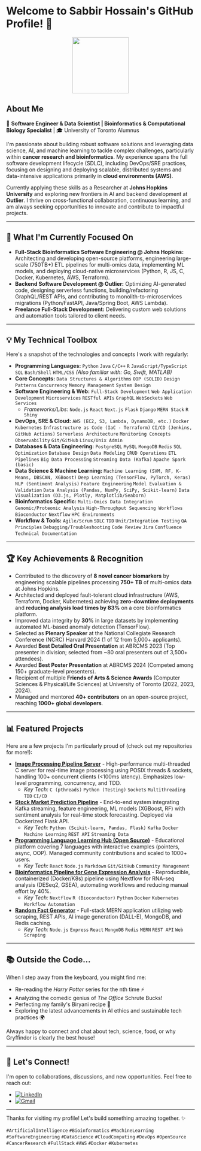 # Welcome to Sabbir Hossain's GitHub Profile! 👋

<p align="center">
  <img src="https://media.giphy.com/media/v1.Y2lkPTc5MGI3NjExcjQ1azZqNnBkNnM5M2M5cTJvcTV1Zno1bmk5enY2a3hpZ3d0bjlxYSZlcD12MV9pbnRlcm5hbF9naWZfYnlfaWQmY3Q9Zw/RbDKaczqWovIUGyKAg/giphy.gif" width="150">
</p>

## About Me

🔬 **Software Engineer & Data Scientist | Bioinformatics & Computational Biology Specialist** | 🎓 University of Toronto Alumnus

I'm passionate about building robust software solutions and leveraging data science, AI, and machine learning to tackle complex challenges, particularly within **cancer research and bioinformatics**. My experience spans the full software development lifecycle (SDLC), including DevOps/SRE practices, focusing on designing and deploying scalable, distributed systems and data-intensive applications primarily in **cloud environments (AWS)**.

Currently applying these skills as a Researcher at **Johns Hopkins University** and exploring new frontiers in AI and backend development at **Outlier**. I thrive on cross-functional collaboration, continuous learning, and am always seeking opportunities to innovate and contribute to impactful projects.

---

## 🚀 What I'm Currently Focused On

*   **Full-Stack Bioinformatics Software Engineering @ Johns Hopkins:** Architecting and developing open-source platforms, engineering large-scale (750TB+) ETL pipelines for multi-omics data, implementing ML models, and deploying cloud-native microservices (Python, R, JS, C, Docker, Kubernetes, AWS, Terraform).
*   **Backend Software Development @ Outlier:** Optimizing AI-generated code, designing serverless functions, building/refactoring GraphQL/REST APIs, and contributing to monolith-to-microservices migrations (Python/FastAPI, Java/Spring Boot, AWS Lambda).
*   **Freelance Full-Stack Development:** Delivering custom web solutions and automation tools tailored to client needs.

---

## 💡 My Technical Toolbox

Here's a snapshot of the technologies and concepts I work with regularly:

*   **Programming Languages:**
    `Python` `Java` `C/C++` `R` `JavaScript/TypeScript` `SQL` `Bash/Shell` `HTML/CSS` *(Also familiar with: Go, Swift, MATLAB)*
*   **Core Concepts:**
    `Data Structures & Algorithms` `OOP (SOLID)` `Design Patterns` `Concurrency` `Memory Management` `System Design`
*   **Software Engineering & Web:**
    `Full-Stack Development` `Web Application Development` `Microservices` `RESTful APIs` `GraphQL` `WebSockets` `Web Services`
    *   *Frameworks/Libs:* `Node.js` `React` `Next.js` `Flask` `Django` `MERN Stack` `R Shiny`
*   **DevOps, SRE & Cloud:**
    `AWS (EC2, S3, Lambda, DynamoDB, etc.)` `Docker` `Kubernetes` `Infrastructure as Code (IaC - Terraform)` `CI/CD (Jenkins, GitHub Actions)` `Serverless Architecture` `Monitoring Concepts` `Observability` `Git/GitHub` `Linux/Unix Admin`
*   **Databases & Data Engineering:**
    `PostgreSQL` `MySQL` `MongoDB` `Redis` `SQL Optimization` `Database Design` `Data Modeling` `CRUD Operations` `ETL Pipelines` `Big Data Processing` `Streaming Data (Kafka)` `Apache Spark (basic)`
*   **Data Science & Machine Learning:**
    `Machine Learning (SVM, RF, K-Means, DBSCAN, XGBoost)` `Deep Learning (TensorFlow, PyTorch, Keras)` `NLP (Sentiment Analysis)` `Feature Engineering` `Model Evaluation & Validation` `Data Analysis (Pandas, NumPy, SciPy, Scikit-learn)` `Data Visualization (D3.js, Plotly, Matplotlib/Seaborn)`
*   **Bioinformatics Specific:**
    `Multi-Omics Data Integration` `Genomic/Proteomic Analysis` `High-Throughput Sequencing Workflows` `Bioconductor` `Nextflow` `HPC Environments`
*   **Workflow & Tools:**
    `Agile/Scrum` `SDLC` `TDD` `Unit/Integration Testing` `QA Principles` `Debugging/Troubleshooting` `Code Review` `Jira` `Confluence` `Technical Documentation`

---

## 🏆 Key Achievements & Recognition

*   Contributed to the discovery of **8 novel cancer biomarkers** by engineering scalable pipelines processing **750+ TB** of multi-omics data at Johns Hopkins.
*   Architected and deployed fault-tolerant cloud infrastructure (AWS, Terraform, Docker, Kubernetes) achieving **zero-downtime deployments** and **reducing analysis load times by 83%** on a core bioinformatics platform.
*   Improved data integrity by **30%** in large datasets by implementing automated ML-based anomaly detection (TensorFlow).
*   Selected as **Plenary Speaker** at the National Collegiate Research Conference (NCRC) Harvard 2024 (1 of 12 from 5,000+ applicants).
*   Awarded **Best Detailed Oral Presentation** at ABRCMS 2023 (Top presenter in division; selected from ~80 oral presenters out of 3,500+ attendees).
*   Awarded **Best Poster Presentation** at ABRCMS 2024 (Competed among 150+ graduate-level presenters).
*   Recipient of multiple **Friends of Arts & Science Awards** (Computer Sciences & Physical/Life Sciences) at University of Toronto (2022, 2023, 2024).
*   Managed and mentored **40+ contributors** on an open-source project, reaching **1000+ global developers**.

---

## 📊 Featured Projects

Here are a few projects I'm particularly proud of (check out my repositories for more!):

*   **[Image Processing Pipeline Server](https://github.com/itsSabbir/ImageProcessingPipeline)** - High-performance multi-threaded C server for real-time image processing using POSIX threads & sockets, handling 100+ concurrent clients (<100ms latency). Emphasizes low-level programming, concurrency, and TDD.
    *   *Key Tech:* `C (pthreads)` `Python (Testing)` `Sockets` `Multithreading` `TDD` `CI/CD`
*   **[Stock Market Prediction Pipeline](https://github.com/itsSabbir/stockMarketPrediction)** - End-to-end system integrating Kafka streaming, feature engineering, ML models (XGBoost, RF) with sentiment analysis for real-time stock forecasting. Deployed via Dockerized Flask API.
    *   *Key Tech:* `Python (Scikit-learn, Pandas, Flask)` `Kafka` `Docker` `Machine Learning` `REST API` `Streaming Data`
*   **[Programming Language Learning Hub (Open Source)](https://github.com/itsSabbir/programming-language-learning-hub)** - Educational platform covering 7 languages with interactive examples (pointers, async, OOP). Managed community contributions and scaled to 1000+ users.
    *   *Key Tech:* `React` `Node.js` `Markdown` `Git/GitHub` `Community Management`
*   **[Bioinformatics Pipeline for Gene Expression Analysis](https://github.com/itsSabbir/bcb-dataprocessing)** - Reproducible, containerized (Docker/K8s) pipeline using Nextflow for RNA-seq analysis (DESeq2, GSEA), automating workflows and reducing manual effort by 40%.
    *   *Key Tech:* `Nextflow` `R (Bioconductor)` `Python` `Docker` `Kubernetes` `Workflow Automation`
*   **[Random Fact Generator](https://github.com/itsSabbir/random-fact-generator)** - Full-stack MERN application utilizing web scraping, REST APIs, AI image generation (DALL-E), MongoDB, and Redis caching.
    *   *Key Tech:* `Node.js` `Express` `React` `MongoDB` `Redis` `MERN` `REST API` `Web Scraping`

---

## 📚 Outside the Code...

When I step away from the keyboard, you might find me:
*   Re-reading the *Harry Potter* series for the nth time ⚡
*   Analyzing the comedic genius of *The Office* Schrute Bucks!
*   Perfecting my family's Biryani recipe 🍚
*   Exploring the latest advancements in AI ethics and sustainable tech practices 🌍

Always happy to connect and chat about tech, science, food, or why Gryffindor is clearly the best house!

---

## 🌟 Let's Connect!

I'm open to collaborations, discussions, and new opportunities. Feel free to reach out:

*   [![LinkedIn](https://img.shields.io/badge/LinkedIn-Sabbir%20Hossain-0077B5?style=flat&logo=linkedin)](https://www.linkedin.com/in/itssabbir)
*   [![Gmail](https://img.shields.io/badge/Gmail-hossain.sabbir17@gmail.com-D14836?style=flat&logo=gmail)](mailto:hossain.sabbir17@gmail.com)

---

Thanks for visiting my profile! Let's build something amazing together. ✨

`#ArtificialIntelligence` `#Bioinformatics` `#MachineLearning` `#SoftwareEngineering` `#DataScience` `#CloudComputing` `#DevOps` `#OpenSource` `#CancerResearch` `#FullStack` `#AWS` `#Docker` `#Kubernetes`

